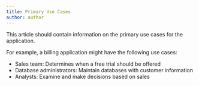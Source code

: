 ```yaml
---
title: Primary Use Cases
author: author
---
```


This article should contain information on the primary use cases for the application.  

For example, a billing application might have the following use cases:

* Sales team: Determines when a free trial should be offered
* Database administrators: Maintain databases with customer information
* Analysts: Examine and make decisions based on sales
